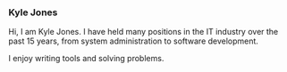 ### Kyle Jones

Hi, I am Kyle Jones. I have held many positions in the IT industry over the past 15 years, from system administration to software development.

I enjoy writing tools and solving problems.

